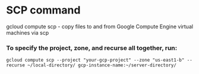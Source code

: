 # SCP command

gcloud compute scp - copy files to and from Google Compute Engine virtual machines via scp

### To specify the project, zone, and recurse all together, run:

```
gcloud compute scp --project "your-gcp-project" --zone "us-east1-b" --recurse ~/local-directory/ gcp-instance-name:~/server-directory/
```
